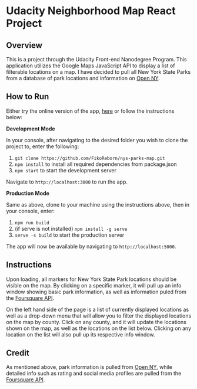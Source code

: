 # Udacity Neighborhood Map React Project


## Overview

This is a project through the Udacity Front-end Nanodegree Program. This application utilizes the Google Maps JavaScript API to display a list of filterable locations on a map. I have decided to pull all New York State Parks from a database of park locations and information on [Open NY](https://data.ny.gov/). 

## How to Run

Either try the online version of the app, [here](http://www.aduff.org/nys-parks-map) or follow the instructions below:

**Development Mode**

In your console, after navigating to the desired folder you wish to clone the project to, enter the following:

1. `git clone https://github.com/FikoReborn/nys-parks-map.git`
2. `npm install` to install all required dependencies from package.json
3. `npm start` to start the development server

Navigate to `http://localhost:3000` to run the app. 

**Production Mode** 

Same as above, clone to your machine using the instructions above, then in your console, enter:

1. `npm run build`
2. (if serve is not installed) `npm install -g serve`
3. `serve -s build` to start the production server

The app will now be available by navigating to `http://localhost:5000`.

## Instructions

Upon loading, all markers for New York State Park locations should be visible on the map. By clicking on a specific marker, it will pull up an info window showing basic park information, as well as information puled from the [Foursquare API](https://developer.foursquare.com/). 

On the left hand side of the page is a list of currently displayed locations as well as a drop-down menu that will allow you to filter the displayed locations on the map by county.  Click on any county, and it will update the locations shown on the map, as well as the locations on the list below.  Clicking on any location on the list will also pull up its respective info window. 

## Credit

As mentioned above, park information is pulled from [Open NY](https://data.ny.gov/), while detailed info such as rating and social media profiles are pulled from the [Foursquare API](https://developer.foursquare.com/). 